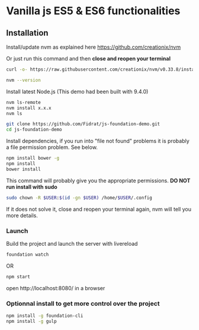 # Vanilla js ES5 & ES6 functionalities


## Installation

Install/update nvm as explained here 
https://github.com/creationix/nvm

Or just run this command and then **close and reopen your terminal**

```bash
curl -o- https://raw.githubusercontent.com/creationix/nvm/v0.33.8/install.sh | bash
```

```bash
nvm --version
```

Install latest Node.js (This demo had been built with 9.4.0)

```bash
nvm ls-remote
nvm install x.x.x
nvm ls
```

```bash
git clone https://github.com/Fidrat/js-foundation-demo.git
cd js-foundation-demo
```

Install dependencies, if you run into "file not found" problems it is probably a file permission problem. See below.
```bash
npm install bower -g
npm install
bower install
```

This command will probably give you the appropriate permissions. **DO NOT run install with sudo**
```bash
sudo chown -R $USER:$(id -gn $USER) /home/$USER/.config
```
If it does not solve it, close and reopen your terminal again, nvm will tell you more details.


### Launch

Build the project and launch the server with livereload

```bash
foundation watch
```
OR
```bash
npm start
```

open http://localhost:8080/ in a browser


### Optionnal install to get more control over the project

```bash
npm install -g foundation-cli
npm install -g gulp
```